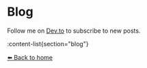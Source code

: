 # Blog

Follow me on [Dev.to](https://dev.to/ceceliacreates) to subscribe to new posts.

:content-list{section="blog"}

[⬅️ Back to home](/)